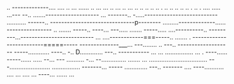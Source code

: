 .. -------------.... .... .. ... ...... .. ... ... .. ... .. ... .. .. .. .. .. . .. .. .. .. .. . .. . .... 
..... ...---
--.. .......-------------------
... -------.. -.....--------------------------
........... ------.. ------------------------------p--------
.........-------------...... ----------------
.. ....... -----.. ----... 
---..... ....... -----..... ....----------.. ---------...--------------------------
... ....------------===-----.. ....... . -------------------------=====-----
--------------___... ---........ .. ---.. -------------------
-----............  ----.. -.. D............. ---.. -----------
... ... ................ ... . ----...... -----...... ..... --... ---
.......... -... --.............. ....... ... 
................................. 
---....................... ................ -------... -----
............. ---.. -------
.... ----........... 
.... 
... ....    ... ----... 
...... 
... 
